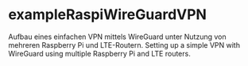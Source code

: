 # exampleRaspiWireGuardVPN
Aufbau eines einfachen VPN mittels WireGuard unter Nutzung von mehreren Raspberry Pi und LTE-Routern. Setting up a simple VPN with WireGuard using multiple Raspberry Pi and LTE routers.
